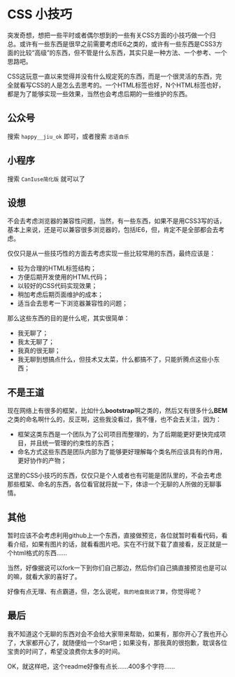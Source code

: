 # CSS 小技巧

突发奇想，想把一些平时或者偶尔想到的一些有关CSS方面的小技巧做一个归总。或许有一些东西是很早之前需要考虑IE6之类的，或许有一些东西是CSS3方面的比较“高级”的东西，但不管是什么东西，其实只是一种方法、一个参考、一个思路吧。

CSS这玩意一直以来觉得并没有什么规定死的东西，而是一个很灵活的东西，完全就看写CSS的人是怎么去思考的。一个HTML标签也好，N个HTML标签也好，都是为了能够实现一些效果，当然也会考虑后期的一些维护的东西。

## 公众号

搜索 `happy__jiu_ok` 即可，或者搜索 `志语自乐`

## 小程序

搜索 `CanIuse简化版` 就可以了

## 设想

不会去考虑浏览器的兼容性问题，当然，有一些东西，如果不是用CSS3写的话，基本上来说，还是可以兼容很多浏览器的，包括IE6，但，肯定不是全部都会去考虑。

仅仅只是从一些技巧性的方面去考虑实现一些比较常用的东西，最终应该是：

* 较为合理的HTML标签结构；
* 方便后期开发使用的HTML代码；
* 以较好的CSS代码实现效果；
* 稍加考虑后期页面维护的成本；
* 适当会去思考一下浏览器兼容性的问题；

那么这些东西的目的是什么呢，其实很简单：

* 我无聊了；
* 我太无聊了；
* 我真的很无聊；
* 我无聊到想搞点什么，但技术又太菜，什么都搞不了，只能折腾点这些小东西；

## 不是王道

现在网络上有很多的框架，比如什么**bootstrap**啊之类的，然后又有很多什么**BEM**之类的命名啊什么的，反正啊，这些我没看过，我不懂，也不会去关注，因为：

* 框架这类东西是一个团队为了公司项目而整理的，为了后期能更好更快完成项目，并且统一管理的约束性的东西；
* 命名方式这些东西是团队内部为了能够更好理解每个类名所应该具有的作用，更好协作的产物；

这里的CSS小技巧的东西，仅仅只是个人或者也有可能是团队里的，不会去考虑那些框架、命名的东西，各位看官就将就一下，体谅一个无聊的人所做的无聊事情。

## 其他

暂时应该不会考虑利用github上一个东西，直接做预览，各位就暂时看看代码，看看介绍，如果有图片的话，就看看图片吧。实在不行就下载了直接看，反正就是一个html格式的东西……

当然，好像据说可以fork一下到你们自己那边，然后你们自己搞直接预览也是可以的嘛，就看大家的喜好了。

好像有点无理、有点霸道，但，怎么说呢，`我的地盘我说了算`，你觉得呢？

## 最后

我不知道这个无聊的东西对会不会给大家带来帮助，如果有，那你开心了我也开心了，大家都开心了，就随便给一个Star吧；如果没有，那我真的很抱歉，耽误各位宝贵的时间了，希望没浪费你太多的时间。

OK，就这样吧，这个readme好像有点长……400多个字符……